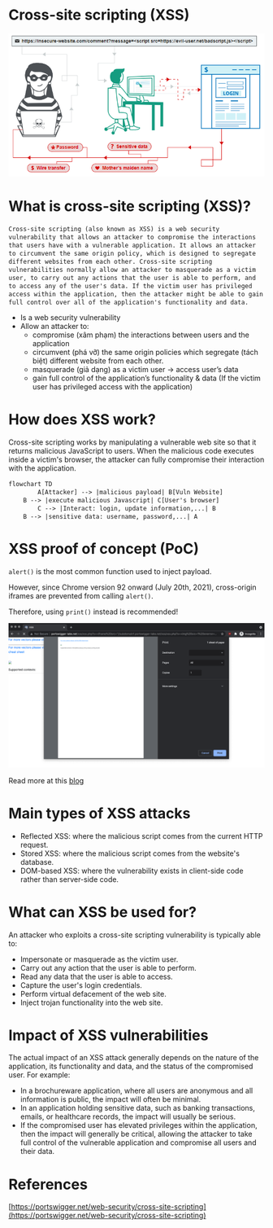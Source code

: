 # Cross-site scripting (XSS)

![Untitled](Cross-site%20scripting%20(XSS)%20images/Untitled.png)

# ****What is cross-site scripting (XSS)?****

```
Cross-site scripting (also known as XSS) is a web security vulnerability that allows an attacker to compromise the interactions that users have with a vulnerable application. It allows an attacker to circumvent the same origin policy, which is designed to segregate different websites from each other. Cross-site scripting vulnerabilities normally allow an attacker to masquerade as a victim user, to carry out any actions that the user is able to perform, and to access any of the user's data. If the victim user has privileged access within the application, then the attacker might be able to gain full control over all of the application's functionality and data.
```

- Is a web security vulnerability
- Allow an attacker to:
    - compromise (xâm phạm) the interactions between users and the application
    - circumvent (phá vỡ) the same origin policies which segregate (tách biệt) different website from each other.
    - masquerade (giả dạng) as a victim user → access user’s data
    - gain full control of the application’s functionality & data (If the victim user has privileged access with the application)

# How does XSS work?

Cross-site scripting works by manipulating a vulnerable web site so that it returns malicious JavaScript to users. When the malicious code executes inside a victim's browser, the attacker can fully compromise their interaction with the application.

```mermaid
flowchart TD
		A[Attacker] --> |malicious payload| B[Vuln Website]
    B --> |execute malicious Javascript| C[User's browser]
		C --> |Interact: login, update information,...| B
    B --> |sensitive data: username, password,...| A
```

# XSS proof of concept (PoC)

`alert()` is the most common function used to inject payload.

However, since Chrome version 92 onward (July 20th, 2021), cross-origin iframes are prevented from calling `alert()`.

Therefore, using `print()` instead is recommended!

![Untitled](Cross-site%20scripting%20(XSS)%20images/Untitled%201.png)

Read more at this [blog](https://portswigger.net/research/alert-is-dead-long-live-print)

# Main types of XSS attacks

- Reflected XSS: where the malicious script comes from the current HTTP request.
- Stored XSS: where the malicious script comes from the website's database.
- DOM-based XSS: where the vulnerability exists in client-side code rather than server-side code.

# **What can XSS be used for?**

An attacker who exploits a cross-site scripting vulnerability is typically able to:

- Impersonate or masquerade as the victim user.
- Carry out any action that the user is able to perform.
- Read any data that the user is able to access.
- Capture the user's login credentials.
- Perform virtual defacement of the web site.
- Inject trojan functionality into the web site.

# **Impact of XSS vulnerabilities**

The actual impact of an XSS attack generally depends on the nature of the application, its functionality and data, and the status of the compromised user. For example:

- In a brochureware application, where all users are anonymous and all information is public, the impact will often be minimal.
- In an application holding sensitive data, such as banking transactions, emails, or healthcare records, the impact will usually be serious.
- If the compromised user has elevated privileges within the application, then the impact will generally be critical, allowing the attacker to take full control of the vulnerable application and compromise all users and their data.

# References

[https://portswigger.net/web-security/cross-site-scripting](https://portswigger.net/web-security/cross-site-scripting)